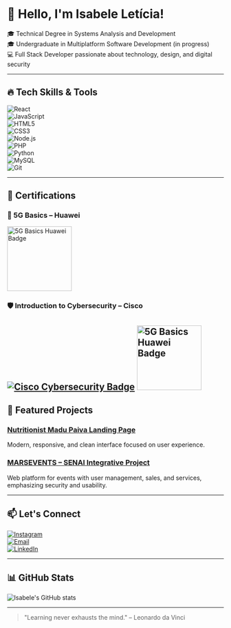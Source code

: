 # 👋 Hello, I'm Isabele Letícia!

🎓 Technical Degree in Systems Analysis and Development  
🎓 Undergraduate in Multiplatform Software Development (in progress)  
💻 Full Stack Developer passionate about technology, design, and digital security

---

## 🔥 Tech Skills & Tools

![React](https://img.shields.io/badge/-React-DB2777?style=flat&logo=react&logoColor=white)  
![JavaScript](https://img.shields.io/badge/-JavaScript-F29F05?style=flat&logo=javascript&logoColor=white)  
![HTML5](https://img.shields.io/badge/-HTML5-F27C56?style=flat&logo=html5&logoColor=white)  
![CSS3](https://img.shields.io/badge/-CSS3-F27C56?style=flat&logo=css3&logoColor=white)  
![Node.js](https://img.shields.io/badge/-Node.js-F29F05?style=flat&logo=node.js&logoColor=white)  
![PHP](https://img.shields.io/badge/-PHP-DB2777?style=flat&logo=php&logoColor=white)  
![Python](https://img.shields.io/badge/-Python-F29F05?style=flat&logo=python&logoColor=white)  
![MySQL](https://img.shields.io/badge/-MySQL-DB2777?style=flat&logo=mysql&logoColor=white)  
![Git](https://img.shields.io/badge/-Git-F29F05?style=flat&logo=git&logoColor=white)  

---

## 🏅 Certifications

### 📡 5G Basics – Huawei  
<img src="https://media.licdn.com/dms/image/v2/D4D2DAQFYo5REGb92bA/profile-treasury-image-shrink_800_800/B4DZfHDv_vGgAc-/0/1751391339110?e=1752001200&v=beta&t=2oe5cvSAI_HLrPQZG_uTb2UHtdeOMpS5SOstGUyM9pw" alt="5G Basics Huawei Badge" width="150"/>

### 🛡️ Introduction to Cybersecurity – Cisco  
[![Cisco Cybersecurity Badge](https://images.credly.com/size/340x340/images/2a6251f2-737b-4bf2-9ca7-5d116e888b3c/CyberEssentials_Badge__1_.png)](https://www.credly.com/badges/f7df2fa0-975e-455a-b3ad-acf57e281568)
<img src="https://images.credly.com/size/680x680/images/a4dd891f-7bf5-4938-8241-50dc81e8cc00/image.png" alt="5G Basics Huawei Badge" width="150"/>
---


## 💼 Featured Projects

### [Nutritionist Madu Paiva Landing Page](https://github.com/IsabeleLeticiaQueiroz/nutricionista_madu_paiva)  
Modern, responsive, and clean interface focused on user experience.

### [MARSEVENTS – SENAI Integrative Project](https://github.com/IsabeleLeticiaQueiroz/MARSEVENTS-PROJETO-INTEGRADOR-SENAI-2023-)  
Web platform for events with user management, sales, and services, emphasizing security and usability.

---

## 📫 Let's Connect

[![Instagram](https://img.shields.io/badge/-Instagram-DB2777?style=flat&logo=instagram&logoColor=white)](https://instagram.com/seu_instagram)  
[![Email](https://img.shields.io/badge/-Email-F29F05?style=flat&logo=gmail&logoColor=white)](mailto:isabelequeirozprofissional@gmail.com)  
[![LinkedIn](https://img.shields.io/badge/-LinkedIn-DB2777?style=flat&logo=linkedin&logoColor=white)](https://linkedin.com/in/isabele-let%C3%ADcia-queiroz-359248268/)

---

## 📊 GitHub Stats

![Isabele's GitHub stats](https://github-readme-stats.vercel.app/api?username=IsabeleLeticiaQueiroz&show_icons=true&theme=radical&hide_border=true&count_private=true)

---

> "Learning never exhausts the mind." – Leonardo da Vinci
